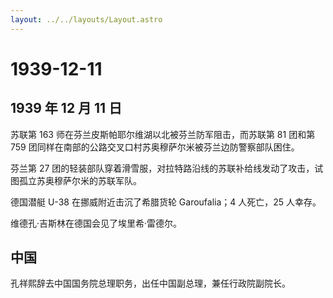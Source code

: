 ```yaml
---
layout: ../../layouts/Layout.astro
---
```


# 1939-12-11

## 1939 年 12 月 11 日

苏联第 163 师在芬兰皮斯帕耶尔维湖以北被芬兰防军阻击，而苏联第 81 团和第
759 团同样在南部的公路交叉口村苏奥穆萨尔米被芬兰边防警察部队困住。

芬兰第 27
团的轻装部队穿着滑雪服，对拉特路沿线的苏联补给线发动了攻击，试图孤立苏奥穆萨尔米的苏联军队。

德国潜艇 U-38 在挪威附近击沉了希腊货轮 Garoufalia；4 人死亡，25 人幸存。

维德孔·吉斯林在德国会见了埃里希·雷德尔。

## 中国

孔祥熙辞去中国国务院总理职务，出任中国副总理，兼任行政院副院长。